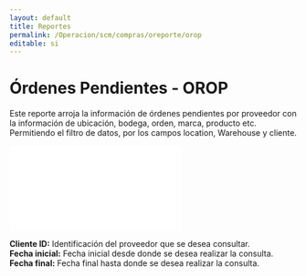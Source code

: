 ```yaml
---
layout: default
title: Reportes
permalink: /Operacion/scm/compras/oreporte/orop
editable: si
---
```


# Órdenes Pendientes - OROP

Este reporte arroja la información de órdenes pendientes por proveedor con la información de ubicación, bodega, orden, marca, producto etc. Permitiendo el filtro de datos, por los campos location, Warehouse y cliente.

![](orop1.pgn)

**Cliente ID:** Identificación del proveedor que se desea consultar.  
**Fecha inicial:** Fecha inicial desde donde se desea realizar la consulta.  
**Fecha final:** Fecha final hasta donde se desea realizar la consulta.  


